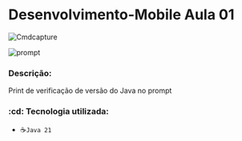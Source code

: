 # Desenvolvimento-Mobile Aula 01
![Cmdcapture](https://github.com/Felipe-Martins-M/Desenvolvimento-Mobile/assets/142517696/3dce8bb0-e433-4831-9da6-dbd15eeb71b7)

![prompt](https://img.shields.io/badge/release_date-february-blue)

<h3>Descrição:</h3>
Print de verificação de versão do Java no prompt

<h3>:cd: Tecnologia utilizada:</h3>

- :coffee:``Java 21``
